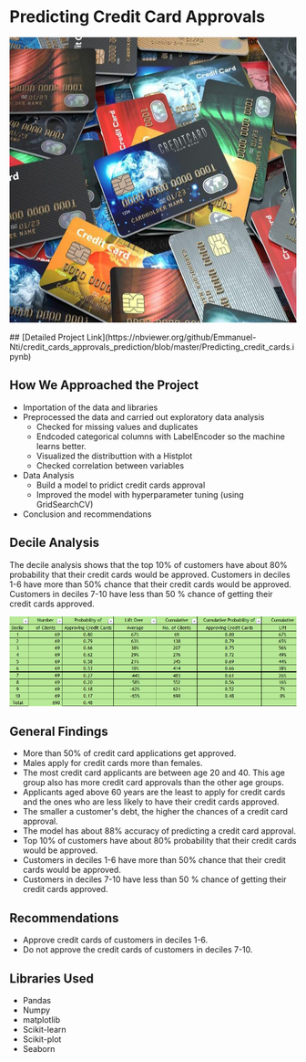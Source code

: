 # Predicting Credit Card Approvals
<p align ="center">
   <img src = "images/credit_cards.jpg" width="1000" 
     height="500">
 </p>
## [Detailed Project Link](https://nbviewer.org/github/Emmanuel-Nti/credit_cards_approvals_prediction/blob/master/Predicting_credit_cards.ipynb)

## How We Approached the Project
- Importation of the data and libraries
- Preprocessed the data and carried out exploratory data analysis 
  - Checked for missing values and duplicates
  - Endcoded categorical columns with LabelEncoder so the machine learns better.
  - Visualized the distributtion with a Histplot
  - Checked correlation between variables
- Data Analysis
  - Build a model to pridict credit cards approval
  - Improved the model with hyperparameter tuning (using GridSearchCV)
- Conclusion and recommendations
 
## Decile Analysis
The decile analysis shows that the top 10% of customers have about 80% probability that their credit cards would be approved.
Customers in deciles 1-6 have more than 50% chance that their credit cards would be approved. 
Customers in deciles 7-10 have less than 50 % chance of getting their credit cards approved.
<p align ="center">
   <img src = "images/image.PNG">
 </p>
 
## General Findings
- More than 50% of credit card applications get approved.
- Males apply for credit cards more than females.
- The most credit card applicants are between age 20 and 40. This age group also has more credit card approvals than the other age groups.
- Applicants aged above 60 years are the least to apply for credit cards and the ones who are less likely to have their credit cards approved.
- The smaller a customer's debt, the higher the chances of a credit card approval.
- The model has about 88% accuracy of predicting a credit card approval. 
- Top 10% of customers have about 80% probability that their credit cards would be approved.
- Customers in deciles 1-6 have more than 50% chance that their credit cards would be approved.
- Customers in deciles 7-10 have less than 50 % chance of getting their credit cards approved.

## Recommendations
- Approve credit cards of customers in deciles 1-6.
- Do not approve the credit cards of customers in deciles 7-10.

## Libraries Used
- Pandas 
- Numpy 
- matplotlib
- Scikit-learn 
- Scikit-plot
- Seaborn  
